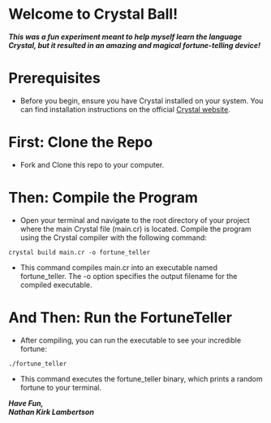 # Welcome to Crystal Ball!
***This was a fun experiment meant to help myself learn the language Crystal, 
but it resulted in an amazing and magical fortune-telling device!***
# Prerequisites
- Before you begin, ensure you have Crystal installed on your system. You can find installation instructions on the official [Crystal website](https://crystal-lang.org/).
# First: Clone the Repo
- Fork and Clone this repo to your computer.
# Then: Compile the Program
- Open your terminal and navigate to the root directory of your project where the main Crystal file (main.cr) is located. Compile the program using the Crystal compiler with the following command:

```
crystal build main.cr -o fortune_teller
```

- This command compiles main.cr into an executable named fortune_teller. The -o option specifies the output filename for the compiled executable.

# And Then: Run the FortuneTeller
- After compiling, you can run the executable to see your incredible fortune:

```
./fortune_teller
```

- This command executes the fortune_teller binary, which prints a random fortune to your terminal.

***Have Fun,<br>
Nathan Kirk Lambertson***
